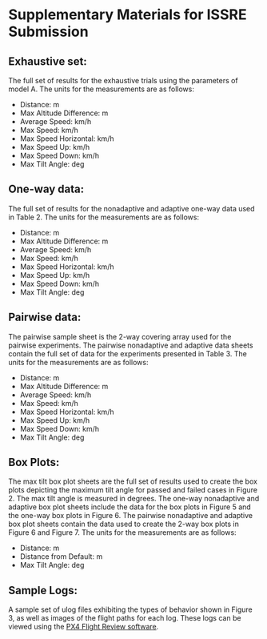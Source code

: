 # Supplementary Materials for ISSRE Submission

## Exhaustive set: 
The full set of results for the exhaustive trials using the parameters of model A. 
The units for the measurements are as follows: 
- Distance: m
- Max Altitude Difference: m
- Average Speed: km/h
- Max Speed: km/h
- Max Speed Horizontal: km/h
- Max Speed Up: km/h
- Max Speed Down: km/h
- Max Tilt Angle: deg

## One-way data: 
The full set of results for the nonadaptive and adaptive one-way data used in Table 2. 
The units for the measurements are as follows: 
- Distance: m
- Max Altitude Difference: m
- Average Speed: km/h
- Max Speed: km/h
- Max Speed Horizontal: km/h
- Max Speed Up: km/h
- Max Speed Down: km/h
- Max Tilt Angle: deg

## Pairwise data: 
The pairwise sample sheet is the 2-way covering array used for the pairwise experiments. 
The pairwise nonadaptive and adaptive data sheets contain the full set of data for the experiments presented in Table 3. 
The units for the measurements are as follows: 
- Distance: m
- Max Altitude Difference: m
- Average Speed: km/h
- Max Speed: km/h
- Max Speed Horizontal: km/h
- Max Speed Up: km/h
- Max Speed Down: km/h
- Max Tilt Angle: deg

## Box Plots: 
The max tilt box plot sheets are the full set of results used to create the box plots depicting the maximum tilt angle for passed and failed cases in Figure 2. The max tilt angle is measured in degrees. 
The one-way nonadaptive and adaptive box plot sheets include the data for the box plots in Figure 5 and the one-way box plots in Figure 6. 
The pairwise nonadaptive and adaptive box plot sheets contain the data used to create the 2-way box plots in Figure 6 and Figure 7. 
The units for the measurements are as follows:
- Distance: m
- Distance from Default: m
- Max Tilt Angle: deg

## Sample Logs: 
A sample set of ulog files exhibiting the types of behavior shown in Figure 3, as well as images of the flight paths for each log. These logs can be viewed using the [PX4 Flight Review software](https://review.px4.io/upload). 
